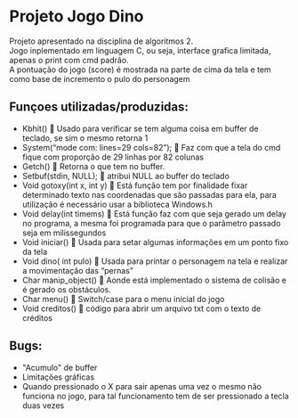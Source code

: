 # Projeto Jogo Dino
Projeto apresentado na disciplina de algoritmos 2. <br>
Jogo inplementado em linguagem C, ou seja, interface grafica limitada, apenas o print com cmd padrão. <br>
A pontuação do jogo (score) é mostrada na parte de cima da tela e tem como base de incremento o pulo do personagem

## Funçoes utilizadas/produzidas:
<ul>
  <li>Kbhit()  Usado para verificar se tem alguma coisa em buffer de teclado, se sim o mesmo retorna 1</li>
  <li>System(“mode com: lines=29 cols=82”);  Faz com que a tela do cmd fique com proporção de 29 linhas por 82 colunas</li>
  <li>Getch()  Retorna o que tem no buffer.</li>
  <li>Setbuf(stdin, NULL);  atribui NULL ao buffer do teclado</li>
  <li>Void gotoxy(int x, int y)  Está função tem por finalidade fixar determinado texto nas coordenadas que são passadas para ela, para utilização é necessário usar a biblioteca Windows.h</li>
  <li>Void delay(int timems)  Está função faz com que seja gerado um delay no programa, a mesma foi programada para que o parâmetro passado seja em milissegundos</li>
  <li>Void iniciar()  Usada para setar algumas informações em um ponto fixo da tela</li>
    <li>Void dino( int pulo)  Usada para printar o personagem na tela e realizar a movimentação das “pernas”</li>
    <li>Char manip_object()  Aonde está implementado o sistema de colisão e é gerado os obstáculos.</li>
    <li>Char menu()  Switch/case para o menu inicial do jogo</li>
    <li>Void creditos()  código para abrir um arquivo txt com o texto de créditos</li>
</ul>

## Bugs:
<ul>
	<li>"Acumulo" de buffer </li>
	<li>Limitações gráficas</li>
	<li>Quando pressionado o X para sair apenas uma vez o mesmo não funciona no jogo, para tal funcionamento tem de ser pressionado a tecla duas vezes </li>
</ul>
